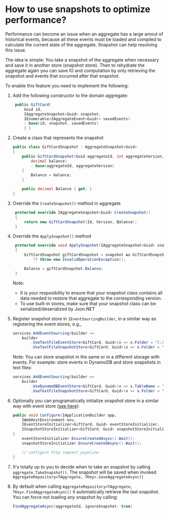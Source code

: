 # How to use snapshots to optimize performance?

Performance can become an issue when an aggregate has a large amout of historical events, because all these events must be loaded and compiled to calculate the current state of the aggregate. Snapshot can help resolving this issue.

The idea is simple: You take a snapshot of the aggregate when necessary and save it in another store (snapshot store). Then to rehydrate the aggregate again you can save IO and computation by only retrieving the snapshot and events that occurred after that snapshot.

To enable this feature you need to implement the following:

1. Add the following constructor to the domain aggregate:
   ```csharp
    public GiftCard(
        Guid id,
        IAggregateSnapshot<Guid> snapshot,
        IEnumerable<IAggregateEvent<Guid>> savedEvents)
        : base(id, snapshot, savedEvents)
        { }
   ```

1. Create a class that represents the snapshot
    ```csharp
    public class GiftCardSnapshot : AggregateSnapshot<Guid>
    {
        public GiftCardSnapshot(Guid aggregateId, int aggregateVersion,
            decimal balance)
            : base(aggregateId, aggregateVersion)
        {
            Balance = balance;
        }

        public decimal Balance { get; }
    }
    ```

1. Override the `CreateSnapshot()` method in aggregate
   ```csharp
    protected override IAggregateSnapshot<Guid> CreateSnapshot()
    {
        return new GiftCardSnapshot(Id, Version, Balance);
    }
   ```

1. Override the `ApplySnapshot()` method
   ```csharp
    protected override void ApplySnapshot(IAggregateSnapshot<Guid> snapshot)
    {
        GiftCardSnapshot giftCardSnapshot = snapshot as GiftCardSnapshot
            ?? throw new InvalidOperationException();

        Balance = giftCardSnapshot.Balance;
    }
   ```

   Note: 
   - It is your resposibility to ensure that your snapshot class contains all data needed to restore that aggregate to the corresponding version.
   - To use built-in stores, make sure that your snapshot class can be serialized/deserialized by Json.NET

1. Register snapshot store in `IEventSourcingBuilder`, in a similar way as registering the event stores, e.g.,

    ```csharp
    services.AddEventSourcing(builder =>
        builder
            .UseTextFileEventStore<GiftCard, Guid>(x => x.Folder = "C:/Temp/GiftcardEvents")
            .UseTextFileSnapshotStore<GiftCard, Guid>(x => x.Folder = "C:/Temp/GiftcardEvents"));
    ```

   Note: You can store snapshot in the same or in a different storage with events. For example: store events in DynamoDB and store snapshots in text files:

    ```csharp
    services.AddEventSourcing(builder =>
        builder
            .UseDynamoDBEventStore<GiftCard, Guid>(x => x.TableName = "GiftcardEvents")
            .UseTextFileSnapshotStore<GiftCard, Guid>(x => x.Folder = "C:/Temp/GiftcardEvents"));
    ```

1. Optionally you can programatically initialize snapshot store in a similar way with event store ([see here](StoreInitialization.md)):
    ```csharp
    public void Configure(IApplicationBuilder app,
        IWebHostEnvironment env,
        IEventStoreInitializer<GiftCard, Guid> eventStoreInitializer,
        ISnapshotStoreInitializer<GiftCard, Guid> snapshotStoreInitializer)
    {
        eventStoreInitializer.EnsureCreatedAsync().Wait();
        snapshotStoreInitializer.EnsureCreatedAsync().Wait();

        // configure http request pipeline
    }
    ```

1. It's totally up to you to decide when to take an snapshot by calling `aggregate.TakeSnapshot()`. The snapshot will be saved when invoked `AggregateRepository<TAggregate, TKey>.SaveAggregateAsync()`

1. By default when calling `AggregateRepository<TAggregate, TKey>.FindAggregateAsync()` it automatically retrieve the last snapshot. You can force not loading any snapshot by calling:
    ```csharp
    FindAggregateAsync(aggregateId, ignoreSnapshot: true)
    ```